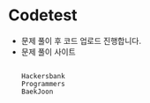 # Codetest

- 문제 풀이 후 코드 업로드 진행합니다.
- 문제 풀이 사이트
  <pre>
  <code>
  Hackersbank
  Programmers
  BaekJoon
  </code>
  </pre>


